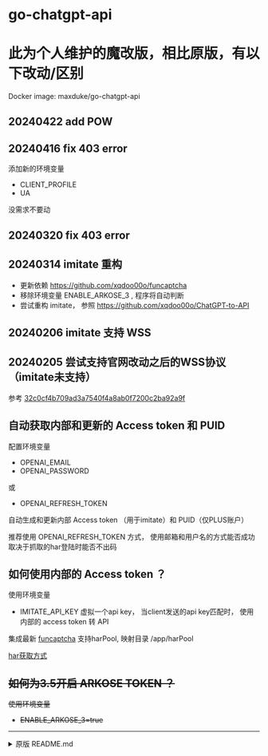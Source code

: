# go-chatgpt-api

# 此为个人维护的魔改版，相比原版，有以下改动/区别
Docker image: maxduke/go-chatgpt-api

## 20240422 add POW
## 20240416 fix 403 error
添加新的环境变量
  - CLIENT_PROFILE
  - UA

没需求不要动
## 20240320 fix 403 error
## 20240314 imitate 重构
 - 更新依赖 https://github.com/xqdoo00o/funcaptcha
 - 移除环境变量 ENABLE_ARKOSE_3 , 程序将自动判断
 - 尝试重构 imitate， 参照 https://github.com/xqdoo00o/ChatGPT-to-API
## 20240206 imitate 支持 WSS
## 20240205 尝试支持官网改动之后的WSS协议 （imitate未支持）
参考 [32c0cf4b709ad3a7540f4a8ab0f7200c2ba92a9f](https://github.com/linweiyuan/go-chatgpt-api/commit/32c0cf4b709ad3a7540f4a8ab0f7200c2ba92a9f)

## 自动获取内部和更新的 Access token 和 PUID
配置环境变量
 - OPENAI_EMAIL
 - OPENAI_PASSWORD

或

 - OPENAI_REFRESH_TOKEN

自动生成和更新内部 Access token （用于imitate）和 PUID（仅PLUS账户）

推荐使用 OPENAI_REFRESH_TOKEN 方式， 使用邮箱和用户名的方式能否成功取决于抓取的har登陆时能否不出码

## 如何使用内部的 Access token ？
使用环境变量
 - IMITATE_API_KEY 虚拟一个api key， 当client发送的api key匹配时， 使用内部的 access token 转 API

集成最新 [funcaptcha](https://github.com/xqdoo00o/funcaptcha) 支持harPool, 映射目录 /app/harPool

[har获取方式](https://github.com/xqdoo00o/ChatGPT-to-API/blob/master/README_ZH.md#har%E6%96%87%E4%BB%B6%E6%B1%A0)

## ~~如何为3.5开启 ARKOSE TOKEN ？~~
~~使用环境变量~~
 - ~~ENABLE_ARKOSE_3=true~~
---

<details>
<summary>原版 README.md</summary>

## 一个尝试绕过 `Cloudflare` 来使用 `ChatGPT` 接口的程序

由于本人工作性质发生变化，每天通勤来回 4 小时以上 + 白天全程内网开发接触不到自己的代码，没时间继续维护，**已弃坑**，请换用其它还活着的项目

<details>
或者有没有老板赏识的可以介绍份好工作，那么就可以在完成自己的工作任务后摸鱼继续研究，联系方式：

![](https://linweiyuan.github.io/about/mmqrcode.png)
</details>

---

# 以下文档内容已过期，不一定支持（2023-10-24）

### 支持接口

- https://chat.openai.com/auth/login 登录返回 `accessToken`（谷歌和微软账号暂不支持登录，但可正常使用其他接口）
- 模型和插件查询
- `GPT-3.5` 和 `GPT-4` 对话增删改查及分享
- https://platform.openai.com/playground 登录返回 `apiKey`
- `apiKey` 余额查询
- 等等 ...
- 支持 `ChatGPT` 转 `API`，接口 `/imitate/v1/chat/completions`，利用 `accessToken` 模拟 `apiKey`，实现伪免费使用 `API`，从而支持集成仅支持 `apiKey` 调用的第三方客户端项目，分享一个好用的脚本测试 `web-to-api` (https://github.com/linweiyuan/go-chatgpt-api/issues/251)

```python
import openai

openai.api_key = "这里填 access token，不是 api key"
openai.api_base = "http://127.0.0.1:8080/imitate/v1"

while True:
    text = input("请输入问题：")
    response = openai.ChatCompletion.create(
        model='gpt-3.5-turbo',
        messages=[
            {'role': 'user', 'content': text},
        ],
        stream=True
    )

    for chunk in response:
        print(chunk.choices[0].delta.get("content", ""), end="", flush=True)
    print("\n")
```

范例（URL 和参数基本保持着和官网一致，部分接口有些许改动），部分例子，不是全部，**理论上**全部基于文本传输的接口都支持

https://github.com/linweiyuan/go-chatgpt-api/tree/main/example

---

### 使用的过程中遇到问题应该如何解决

汇总贴：https://github.com/linweiyuan/go-chatgpt-api/issues/74

如果有疑问而不是什么程序出错其实可以在 [Discussions](https://github.com/linweiyuan/go-chatgpt-api/discussions) 里发而不是新增 Issue

群聊：https://github.com/linweiyuan/go-chatgpt-api/discussions/197

再说一遍，不要来 `Issues` 提你的疑问（再提不回复直接关闭），有讨论区，有群，不要提脑残问题，反面教材：https://github.com/linweiyuan/go-chatgpt-api/issues/255

---

### 配置

如需设置代理，可以设置环境变量 `PROXY`，比如 `PROXY=http://127.0.0.1:20171` 或者 `PROXY=socks5://127.0.0.1:20170`，注释掉或者留空则不启用

如果代理需账号密码验证，则 `http://username:password@ip:port` 或者 `socks5://username:password@ip:port`

如需配合 `warp` 使用：`PROXY=socks5://chatgpt-proxy-server-warp:65535`，因为需要设置 `warp` 的场景已经默认可以直接访问 `ChatGPT` 官网，因此共用一个变量不冲突（国内 `VPS` 不在讨论范围内，请自行配置网络环境，`warp` 服务在魔法环境下才能正常工作）

家庭网络无需跑 `warp` 服务，跑了也没用，会报错，仅在服务器需要

`CONTINUE_SIGNAL=1`，开启 `/imitate` 接口自动继续会话功能，留空关闭，默认关闭

---

`GPT-4` 相关模型目前需要验证 `arkose_token`，社区已经有很多解决方案，请自行查找，其中一个能用的：https://github.com/linweiyuan/go-chatgpt-api/issues/252

参考配置视频（拉到文章最下面点开视频，需要自己有一定的动手能力，根据你的环境不同自行微调配置）：[如何生成 GPT-4 arkose_token](https://linweiyuan.github.io/2023/06/24/%E5%A6%82%E4%BD%95%E7%94%9F%E6%88%90-GPT-4-arkose-token.html)

---

根据你的网络环境不同，可以展开查看对应配置，下面例子是基本参数，更多参数查看 [compose.yaml](https://github.com/linweiyuan/go-chatgpt-api/blob/main/compose.yaml)

<details>

<summary>直接利用现成的服务</summary>

服务器不定时维护，不保证高可用，利用这些服务导致的账号安全问题，与本项目无关

- https://go-chatgpt-api.linweiyuan.com

</details>

<details>

<summary>网络在直连或者通过代理的情况下可以正常访问 ChatGPT</summary>

```yaml
services:
  go-chatgpt-api:
    container_name: go-chatgpt-api
    image: linweiyuan/go-chatgpt-api
    ports:
      - 8080:8080
    environment:
      - TZ=Asia/Shanghai
    restart: unless-stopped
```

</details>

<details>

<summary>服务器无法正常访问 ChatGPT</summary>

```yaml
services:
  go-chatgpt-api:
    container_name: go-chatgpt-api
    image: linweiyuan/go-chatgpt-api
    ports:
      - 8080:8080
    environment:
      - TZ=Asia/Shanghai
      - PROXY=socks5://chatgpt-proxy-server-warp:65535
    depends_on:
      - chatgpt-proxy-server-warp
    restart: unless-stopped

  chatgpt-proxy-server-warp:
    container_name: chatgpt-proxy-server-warp
    image: linweiyuan/chatgpt-proxy-server-warp
    restart: unless-stopped
```

</details>

---

目前 `warp` 容器检测到流量超过 1G 会自动重启，如果你知道什么是 `teams-enroll-token` （不知道就跳过），可以通过环境变量 `TEAMS_ENROLL_TOKEN` 设置它的值，然后利用这条命令来检查是否生效

`docker-compose exec chatgpt-proxy-server-warp warp-cli --accept-tos account | awk 'NR==1'`

```
Account type: Free （没有生效）

Account type: Team （设置正常）
```

---

### Render部署

点击下面的按钮一键部署，缺点是免费版本冷启动比较慢

[![Deploy to Render](https://render.com/images/deploy-to-render-button.svg)](https://render.com/deploy?repo=https://github.com/linweiyuan/go-chatgpt-api)

---

### 如何集成其他第三方客户端（下面的内容不一定是最新，有问题请去各自项目查看）

- [moeakwak/chatgpt-web-share](https://github.com/moeakwak/chatgpt-web-share)

环境变量

```
CHATGPT_BASE_URL=http://go-chatgpt-api:8080/chatgpt/backend-api/
```

- [lss233/chatgpt-mirai-qq-bot](https://github.com/lss233/chatgpt-mirai-qq-bot)

`config.cfg`

```
[openai]
browserless_endpoint = "http://go-chatgpt-api:8080/chatgpt/backend-api/"
```

- [Kerwin1202/chatgpt-web](https://github.com/Kerwin1202/chatgpt-web) | [Chanzhaoyu/chatgpt-web](https://github.com/Chanzhaoyu/chatgpt-web)

环境变量

```
API_REVERSE_PROXY=http://go-chatgpt-api:8080/chatgpt/backend-api/conversation
```

- [pengzhile/pandora](https://github.com/pengzhile/pandora)（不完全兼容）

环境变量

```
CHATGPT_API_PREFIX=http://go-chatgpt-api:8080
```

---

- [1130600015/feishu-chatgpt](https://github.com/1130600015/feishu-chatgpt)

`application.yaml`

```yaml
proxy:
  url: http://go-chatgpt-api:8080
```

---

- [Yidadaa/ChatGPT-Next-Web](https://github.com/Yidadaa/ChatGPT-Next-Web)

环境变量

```
BASE_URL=http://go-chatgpt-api:8080/imitate
```

---

### 相关博客（程序更新很多次，文章的内容可能和现在的不一样，仅供参考）：[ChatGPT](https://linweiyuan.github.io/categories/ChatGPT/)

- [如何生成 GPT-4 arkose_token](https://linweiyuan.github.io/2023/06/24/%E5%A6%82%E4%BD%95%E7%94%9F%E6%88%90-GPT-4-arkose-token.html)
- [利用 HTTP Client 来调试 go-chatgpt-api](https://linweiyuan.github.io/2023/06/18/%E5%88%A9%E7%94%A8-HTTP-Client-%E6%9D%A5%E8%B0%83%E8%AF%95-go-chatgpt-api.html)
- [一种解决 ChatGPT Access denied 的方法](https://linweiyuan.github.io/2023/04/15/%E4%B8%80%E7%A7%8D%E8%A7%A3%E5%86%B3-ChatGPT-Access-denied-%E7%9A%84%E6%96%B9%E6%B3%95.html)
- [ChatGPT 如何自建代理](https://linweiyuan.github.io/2023/04/08/ChatGPT-%E5%A6%82%E4%BD%95%E8%87%AA%E5%BB%BA%E4%BB%A3%E7%90%86.html)
- [一种取巧的方式绕过 Cloudflare v2 验证](https://linweiyuan.github.io/2023/03/14/%E4%B8%80%E7%A7%8D%E5%8F%96%E5%B7%A7%E7%9A%84%E6%96%B9%E5%BC%8F%E7%BB%95%E8%BF%87-Cloudflare-v2-%E9%AA%8C%E8%AF%81.html)

---

### 最后感谢各位同学

<a href="https://github.com/linweiyuan/go-chatgpt-api/graphs/contributors">
  <img src="https://contrib.rocks/image?repo=linweiyuan/go-chatgpt-api"  alt=""/>
</a>

---

![](https://linweiyuan.github.io/about/mm_reward_qrcode.png)
